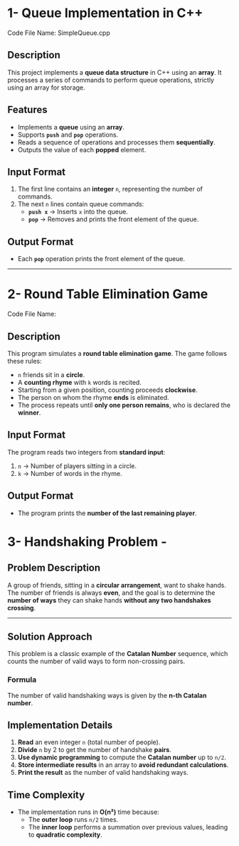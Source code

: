 # 1- Queue Implementation in C++
Code File Name: SimpleQueue.cpp

## Description
This project implements a **queue data structure** in C++ using an **array**. It processes a series of commands to perform queue operations, strictly using an array for storage.

## Features
- Implements a **queue** using an **array**.
- Supports **`push`** and **`pop`** operations.
- Reads a sequence of operations and processes them **sequentially**.
- Outputs the value of each **popped** element.

## Input Format
1. The first line contains an **integer** `n`, representing the number of commands.
2. The next `n` lines contain queue commands:
   - **`push x`** → Inserts `x` into the queue.
   - **`pop`** → Removes and prints the front element of the queue.

## Output Format
- Each **`pop`** operation prints the front element of the queue.
---
# 2- Round Table Elimination Game
Code File Name:

## Description
This program simulates a **round table elimination game**. The game follows these rules:
- `n` friends sit in a **circle**.
- A **counting rhyme** with `k` words is recited.
- Starting from a given position, counting proceeds **clockwise**.
- The person on whom the rhyme **ends** is eliminated.
- The process repeats until **only one person remains**, who is declared the **winner**.

## Input Format
The program reads two integers from **standard input**:
1. `n` → Number of players sitting in a circle.
2. `k` → Number of words in the rhyme.

## Output Format
- The program prints the **number of the last remaining player**.

# 3- Handshaking Problem - 

## Problem Description  
A group of friends, sitting in a **circular arrangement**, want to shake hands. The number of friends is always **even**, and the goal is to determine the **number of ways** they can shake hands **without any two handshakes crossing**.

---

## Solution Approach  
This problem is a classic example of the **Catalan Number** sequence, which counts the number of valid ways to form non-crossing pairs.

### Formula  
The number of valid handshaking ways is given by the **n-th Catalan number**.

## Implementation Details  
1. **Read** an even integer `n` (total number of people).  
2. **Divide** `n` by 2 to get the number of handshake **pairs**.  
3. **Use dynamic programming** to compute the **Catalan number** up to `n/2`.  
4. **Store intermediate results** in an array to **avoid redundant calculations**.  
5. **Print the result** as the number of valid handshaking ways.



## Time Complexity  
- The implementation runs in **O(n²)** time because:  
  - The **outer loop** runs `n/2` times.  
  - The **inner loop** performs a summation over previous values, leading to **quadratic complexity**.

